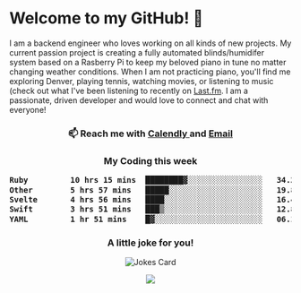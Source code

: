 <h1> Welcome to my GitHub! 👋 </h1>


  I am a backend engineer who loves working on all kinds of new projects. My current passion project is creating a fully automated blinds/humidifer system based on a Rasberry Pi to keep my beloved piano in tune no matter changing weather conditions. When I am not practicing piano, you'll find me exploring Denver, playing tennis, watching movies, or listening to music (check out what I've been listening to recently on [Last.fm](https://www.last.fm/user/mballa000). I am a passionate, driven developer and would love to connect and chat with everyone!

<h3 align = "center"> 📫 Reach me with <a href = "https://calendly.com/msbrandt00/30min"> Calendly </a> and <a href="mailto:msbrandt00@gmail.com">Email</a> 
 </h3>


 
<div align = "center"
[![Anurag's GitHub stats](https://github-readme-stats.vercel.app/api?username=mbrandt00)](https://github.com/anuraghazra/github-readme-stats)
          </div>
<h3 align="center">
  My Coding this week
<!--START_SECTION:waka-->

```txt
Ruby         10 hrs 15 mins  ████████▓░░░░░░░░░░░░░░░░   34.27 %
Other        5 hrs 57 mins   █████░░░░░░░░░░░░░░░░░░░░   19.89 %
Svelte       4 hrs 56 mins   ████░░░░░░░░░░░░░░░░░░░░░   16.48 %
Swift        3 hrs 51 mins   ███▒░░░░░░░░░░░░░░░░░░░░░   12.86 %
YAML         1 hr 51 mins    █▓░░░░░░░░░░░░░░░░░░░░░░░   06.19 %
```

<!--END_SECTION:waka-->

### A little joke for you!

![Jokes Card](https://readme-jokes.vercel.app/api?hideBorder)

<a href="https://www.linkedin.com/in/mbrandt00/"><img src="https://img.shields.io/badge/linkedin-%230077B5.svg?&style=for-the-badge&logo=linkedin&logoColor=white" /></a>
